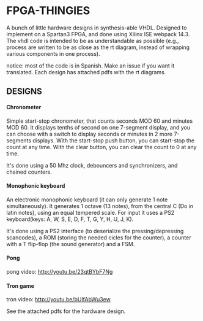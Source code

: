 # FPGA-THINGIES 
A bunch of little hardware designs in synthesis-able VHDL. Designed to implement on a Spartan3
FPGA, and done using Xilinx ISE webpack 14.3.
The vhdl code is intended to be as understandable as possible (e.g., process are written to be as close as the rt diagram, instead of wrapping various components in one process).

notice: most of the code is in Spanish. Make an issue if you want it translated.
Each design has attached pdfs with the rt diagrams.

## DESIGNS   
#### Chronometer
Simple start-stop chronometer, that counts seconds
MOD 60 and minutes MOD 60. It displays tenths of second on one 7-segment
display, and you can choose with a switch to display seconds or minutes in 2
more 7-segments displays.  With the start-stop push button, you can start-stop
the count at any time. With the clear button, you can clear the count to 0 at
any time.

It's done using a 50 Mhz clock, debouncers and synchronizers, and chained
counters.

#### Monophonic keyboard 
An electronic monophonic keyboard (it can only generate 1
note simultaneously). It generates 1 octave (13 notes), from the central C (Do
in latin notes), using an equal tempered scale. For input it uses a PS2
keyboard(keys: A, W, S, E, D, F, T, G, Y, H, U, J, K).

It's done using a PS2 interface (to deserialize the pressing/depressing
scancodes), a ROM (storing the needed cicles for the counter),  a counter with a
T flip-flop (the sound generator) and a FSM.

#### Pong
pong video: http://youtu.be/23qtBYbF7Ng

#### Tron game
tron video: http://youtu.be/bUlfAbWu3ew


See the attached pdfs for the hardware design.
